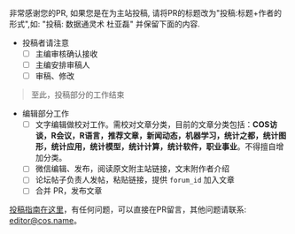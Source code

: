 非常感谢您的PR, 如果您是在为主站投稿, 请将PR的标题改为"投稿:标题+作者的形式",如:
"投稿: 数据通灵术 杜亚磊"
并保留下面的内容.

- 投稿者请注意
  - [ ] 主编审核确认接收
  - [ ] 主编安排审稿人
  - [ ] 审稿、修改

> 至此，投稿部分的工作结束

- 编辑部分工作
  - [ ] 文字编辑做校对工作。需校对文章分类，目前的文章分类包括：**COS访谈，R会议，R语言，推荐文章，新闻动态，机器学习，统计之都，统计图形，统计应用，统计模型，统计计算，统计软件，职业事业**。不得擅自增加分类。
  - [ ] 微信编辑、发布，阅读原文附主站链接，文末附作者介绍
  - [ ] 论坛帖子负责人发帖，粘贴链接，提供 `forum_id` 加入文章
  - [ ] 合并 PR，发布文章

[投稿指南在这里](https://cosx.org/contribute/)，有任何问题，可以直接在PR留言，其他问题请联系: editor@cos.name。

